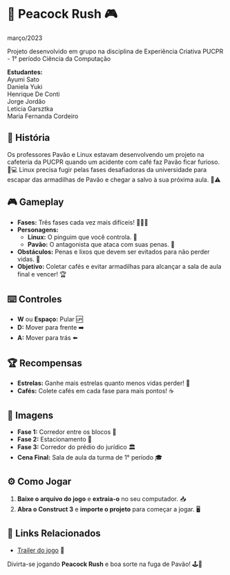 # 🦚 **Peacock Rush** 🎮
março/2023

Projeto desenvolvido em grupo na disciplina de Experiência Criativa PUCPR - 1° período Ciência da Computação

**Estudantes:**  
Ayumi Sato  
Daniela Yuki  
Henrique De Conti  
Jorge Jordão  
Leticia Garsztka  
Maria Fernanda Cordeiro


## 📜 **História**

Os professores Pavão e Linux estavam desenvolvendo um projeto na cafeteria da PUCPR quando um acidente com café faz Pavão ficar furioso. 🏫💻 Linux precisa fugir pelas fases desafiadoras da universidade para escapar das armadilhas de Pavão e chegar a salvo à sua próxima aula. 🍰⚠️

## 🎮 **Gameplay**

- **Fases:** Três fases cada vez mais difíceis! 🏃‍♂️💨
- **Personagens:** 
  - **Linux:** O pinguim que você controla. 🐧
  - **Pavão:** O antagonista que ataca com suas penas. 🦚
- **Obstáculos:** Penas e lixos que devem ser evitados para não perder vidas. 🚫
- **Objetivo:** Coletar cafés e evitar armadilhas para alcançar a sala de aula final e vencer! 🏆

## ⌨️ **Controles**

- **W** ou **Espaço:** Pular 🆙
- **D:** Mover para frente ➡️
- **A:** Mover para trás ⬅️

## 🏆 **Recompensas**

- **Estrelas:** Ganhe mais estrelas quanto menos vidas perder! 🌟
- **Cafés:** Colete cafés em cada fase para mais pontos! ☕

## 📸 **Imagens**

- **Fase 1:** Corredor entre os blocos 🏢
- **Fase 2:** Estacionamento 🚗
- **Fase 3:** Corredor do prédio do jurídico 🏛️
- **Cena Final:** Sala de aula da turma de 1° período 🎓

## ⚙️ **Como Jogar**

1. **Baixe o arquivo do jogo** e **extraia-o** no seu computador. 📥
2. **Abra o Construct 3** e **importe o projeto** para começar a jogar. 🖥️


## 🎥 **Links Relacionados**

- [Trailer do jogo](https://youtu.be/PiOG1QnuRdA) 🎥

Divirta-se jogando **Peacock Rush** e boa sorte na fuga de Pavão! 🕹️🎉
